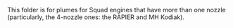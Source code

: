 This folder is for plumes for Squad engines that have more than one nozzle (particularly, the 4-nozzle ones: the RAPIER and MH Kodiak).